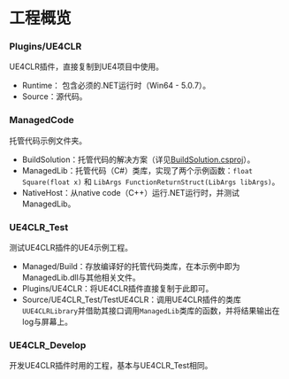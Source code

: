 # 工程概览

### Plugins/UE4CLR

UE4CLR插件，直接复制到UE4项目中使用。

- Runtime： 包含必须的.NET运行时（Win64 - 5.0.7）。
- Source：源代码。

### ManagedCode

托管代码示例文件夹。

- BuildSolution：托管代码的解决方案（详见[BuildSolution.csproj](../Projects/ManagedCode/src/BuildSolution/BuildSolution.csproj)）。
- ManagedLib：托管代码（C#）类库，实现了两个示例函数：`float Square(float x)` 和 `LibArgs FunctionReturnStruct(LibArgs libArgs)`。
- NativeHost：从native code（C++）运行.NET运行时，并测试ManagedLib。

### UE4CLR_Test

测试UE4CLR插件的UE4示例工程。

- Managed/Build：存放编译好的托管代码类库，在本示例中即为ManagedLib.dll与其他相关文件。
- Plugins/UE4CLR：将UE4CLR插件直接复制于此即可。
- Source/UE4CLR_Test/TestUE4CLR：调用UE4CLR插件的类库`UUE4CLRLibrary`并借助其接口调用`ManagedLib`类库的函数，并将结果输出在log与屏幕上。

### UE4CLR_Develop

开发UE4CLR插件时用的工程，基本与UE4CLR_Test相同。